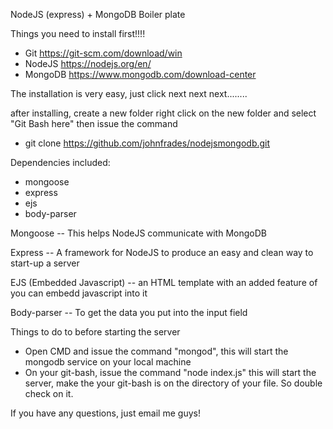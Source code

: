 NodeJS (express) + MongoDB Boiler plate

Things you need to install first!!!!
- Git	       https://git-scm.com/download/win
- NodeJS        https://nodejs.org/en/
- MongoDB       https://www.mongodb.com/download-center



The installation is very easy, just click next next next........

after installing, create a new folder
right click on the new folder and select "Git Bash here"
then issue the command 

- git clone https://github.com/johnfrades/nodejsmongodb.git





Dependencies included:
- mongoose
- express
- ejs
- body-parser


Mongoose
	-- This helps NodeJS communicate with MongoDB

Express
	-- A framework for NodeJS to produce an easy and clean way to start-up a server

EJS (Embedded Javascript)
	-- an HTML template with an added feature of you can embedd javascript into it

Body-parser
	-- To get the data you put into the input field





Things to do to before starting the server
- Open CMD and issue the command "mongod", this will start the mongodb service on your local machine
- On your git-bash, issue the command "node index.js" this will start the server, make the your git-bash is on the directory of your file. So double check on it.



If you have any questions, just email me guys!